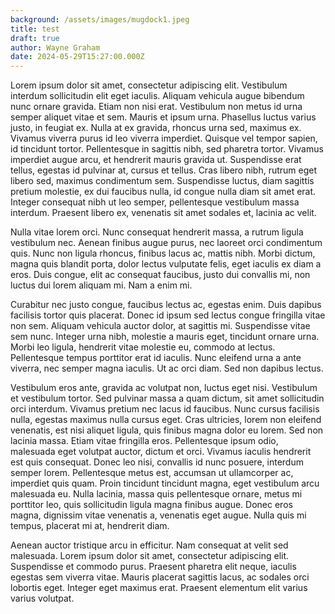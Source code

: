 ```yaml
---
background: /assets/images/mugdock1.jpeg
title: test
draft: true
author: Wayne Graham
date: 2024-05-29T15:27:00.000Z
---
```

Lorem ipsum dolor sit amet, consectetur adipiscing elit. Vestibulum interdum sollicitudin elit eget iaculis. Aliquam vehicula augue bibendum nunc ornare gravida. Etiam non nisi erat. Vestibulum non metus id urna semper aliquet vitae et sem. Mauris et ipsum urna. Phasellus luctus varius justo, in feugiat ex. Nulla at ex gravida, rhoncus urna sed, maximus ex. Vivamus viverra purus id leo viverra imperdiet. Quisque vel tempor sapien, id tincidunt tortor. Pellentesque in sagittis nibh, sed pharetra tortor. Vivamus imperdiet augue arcu, et hendrerit mauris gravida ut. Suspendisse erat tellus, egestas id pulvinar at, cursus et tellus. Cras libero nibh, rutrum eget libero sed, maximus condimentum sem. Suspendisse luctus, diam sagittis pretium molestie, ex dui faucibus nulla, id congue nulla diam sit amet erat. Integer consequat nibh ut leo semper, pellentesque vestibulum massa interdum. Praesent libero ex, venenatis sit amet sodales et, lacinia ac velit.

Nulla vitae lorem orci. Nunc consequat hendrerit massa, a rutrum ligula vestibulum nec. Aenean finibus augue purus, nec laoreet orci condimentum quis. Nunc non ligula rhoncus, finibus lacus ac, mattis nibh. Morbi dictum, magna quis blandit porta, dolor lectus vulputate felis, eget iaculis ex diam a eros. Duis congue, elit ac consequat faucibus, justo dui convallis mi, non luctus dui lorem aliquam mi. Nam a enim mi.

Curabitur nec justo congue, faucibus lectus ac, egestas enim. Duis dapibus facilisis tortor quis placerat. Donec id ipsum sed lectus congue fringilla vitae non sem. Aliquam vehicula auctor dolor, at sagittis mi. Suspendisse vitae sem nunc. Integer urna nibh, molestie a mauris eget, tincidunt ornare urna. Morbi leo ligula, hendrerit vitae molestie eu, commodo at lectus. Pellentesque tempus porttitor erat id iaculis. Nunc eleifend urna a ante viverra, nec semper magna iaculis. Ut ac orci diam. Sed non dapibus lectus.

Vestibulum eros ante, gravida ac volutpat non, luctus eget nisi. Vestibulum et vestibulum tortor. Sed pulvinar massa a quam dictum, sit amet sollicitudin orci interdum. Vivamus pretium nec lacus id faucibus. Nunc cursus facilisis nulla, egestas maximus nulla cursus eget. Cras ultricies, lorem non eleifend venenatis, est nisi aliquet ligula, quis finibus magna dolor eu lorem. Sed non lacinia massa. Etiam vitae fringilla eros. Pellentesque ipsum odio, malesuada eget volutpat auctor, dictum et orci. Vivamus iaculis hendrerit est quis consequat. Donec leo nisi, convallis id nunc posuere, interdum semper lorem. Pellentesque metus est, accumsan ut ullamcorper ac, imperdiet quis quam. Proin tincidunt tincidunt magna, eget vestibulum arcu malesuada eu. Nulla lacinia, massa quis pellentesque ornare, metus mi porttitor leo, quis sollicitudin ligula magna finibus augue. Donec eros magna, dignissim vitae venenatis a, venenatis eget augue. Nulla quis mi tempus, placerat mi at, hendrerit diam.

Aenean auctor tristique arcu in efficitur. Nam consequat at velit sed malesuada. Lorem ipsum dolor sit amet, consectetur adipiscing elit. Suspendisse et commodo purus. Praesent pharetra elit neque, iaculis egestas sem viverra vitae. Mauris placerat sagittis lacus, ac sodales orci lobortis eget. Integer eget maximus erat. Praesent elementum elit varius varius volutpat.
